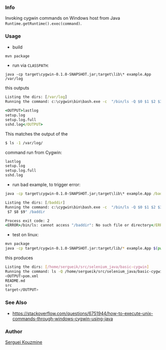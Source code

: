 ### Info

Invoking cygwin commands on Windows host from Java `Runtime.getRuntime().exec(command)`.

### Usage
* build
```cmd
mvn package
```
* run via `CLASSPATH`:
```
java -cp target\cygwin-0.1.0-SNAPSHOT.jar;target\lib\* example.App /var/log
```
this outputs
```cmd
Listing the dirs: [/var/log]
Running the command: c:\cygwin\bin\bash.exe -c  "/bin/ls -Q $0 $1 $2 $3 $4 $5 $6 $7 $8 $9" /var/log
```
```cmd
<OUTPUT>lastlog
setup.log
setup.log.full
sshd.log</OUTPUT>
```

This matches the output of the
```sh
$ ls -1 /var/log/
```
command  run from Cygwin:

```sh
lastlog
setup.log
setup.log.full
sshd.log
```

* run bad example, to trigger error:
```cmd
java -cp target\cygwin-0.1.0-SNAPSHOT.jar;target\lib\* example.App /baddir
```

```cmd
Listing the dirs: [/baddir]
Running the command: c:\cygwin\bin\bash.exe -c  "/bin/ls -Q $0 $1 $2 $3 $4 $5 $6
 $7 $8 $9" /baddir
```
```cmd
Process exit code: 2
<ERROR>/bin/ls: cannot access "/baddir": No such file or directory</ERROR>
```
* test on linux:
```sh
mvn package
java -cp target/cygwin-0.1.0-SNAPSHOT.jar:target/lib/* example.App $(pwd)
```
this produces
```sh
Listing the dirs: [/home/sergueik/src/selenium_java/basic-cygwin]
Running the command: ls -Q /home/sergueik/src/selenium_java/basic-cygwin
<OUTPUT>pom.xml
README.md
src
target</OUTPUT>
```
### See Also
  * https://stackoverflow.com/questions/6751944/how-to-execute-unix-commands-through-windows-cygwin-using-java


### Author
[Serguei Kouzmine](kouzmine_serguei@yahoc.com)
